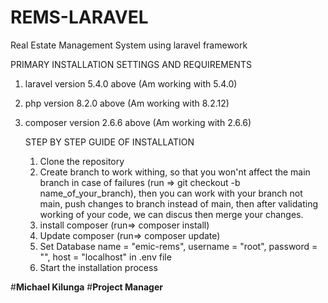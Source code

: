 # REMS-LARAVEL
Real Estate Management System using laravel framework


PRIMARY INSTALLATION SETTINGS AND REQUIREMENTS

1. laravel version 5.4.0 above (Am working with 5.4.0)
2. php version 8.2.0 above (Am working with 8.2.12)
3. composer version 2.6.6 above (Am working with 2.6.6)

   STEP BY STEP GUIDE OF INSTALLATION
   1. Clone the repository
   2. Create branch to work withing, so that you won'nt affect the main branch in case of failures (run => git checkout -b name_of_your_branch), then you can work with your branch not    main, push changes to branch instead of main, then after validating working of your code, we can discus then merge your changes.
   3. install composer (run=> composer install)
   4. Update composer (run=> composer update)
   5. Set Database name = "emic-rems", username = "root", password = "", host = "localhost" in .env file
   6. Start the installation process

#**Michael Kilunga**
#**Project Manager**
